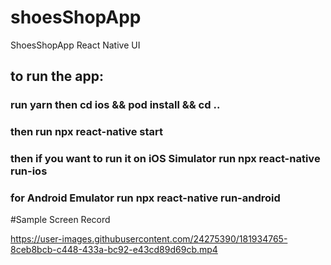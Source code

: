 # shoesShopApp
ShoesShopApp React Native UI

## to run the app:
### run **yarn** then **cd ios && pod install && cd ..**
### then run npx **react-native start**
### then if you want to run it on iOS Simulator run **npx react-native run-ios**
### for Android Emulator run  **npx react-native run-android**



#Sample Screen Record

https://user-images.githubusercontent.com/24275390/181934765-8ceb8bcb-c448-433a-bc92-e43cd89d69cb.mp4

